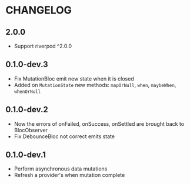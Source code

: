 # CHANGELOG

## 2.0.0
- Support riverpod ^2.0.0

## 0.1.0-dev.3
- Fix MutationBloc emit new state when it is closed
- Added on `MutationState` new methods: `mapOrNull`, `when`, `maybeWhen`, `whenOrNull`

## 0.1.0-dev.2
- Now the errors of onFailed, onSuccess, onSettled are brought back to BlocObserver
- Fix DebounceBloc not correct emits state 

## 0.1.0-dev.1

- Perform asynchronous data mutations
- Refresh a provider's when mutation complete

